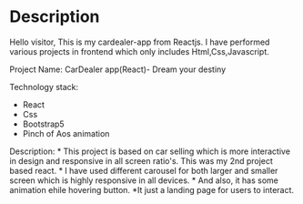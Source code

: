 # Description

Hello visitor, This is my cardealer-app from Reactjs.
I have performed various projects in frontend which only includes Html,Css,Javascript.

Project Name:
CarDealer app(React)- Dream your destiny

Technology stack:
- React
- Css
- Bootstrap5
- Pinch of Aos animation


Description:
	* This project is based on car selling which is more interactive in design and responsive in all screen ratio's. This was my 2nd project based  react.
	* I have used different carousel for both larger and smaller screen which is highly responsive in all devices.
	* And also, it has some animation ehile hovering button.
	*It just a landing page for users to interact.
	



